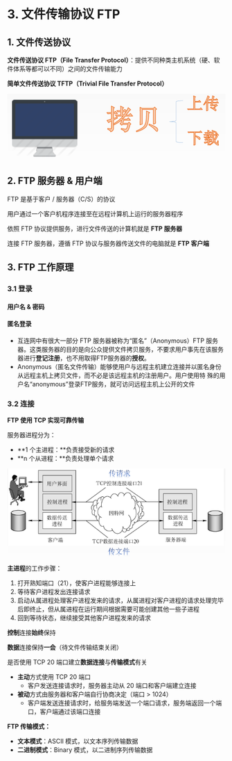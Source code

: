 # 3. 文件传输协议 FTP

## 1. 文件传送协议

**文件传送协议 FTP（File Transfer Protocol）**：提供不同种类主机系统（硬、软件体系等都可以不同）之间的文件传输能力

**简单文件传送协议 TFTP（Trivial File Transfer Protocol）**

![](../.gitbook/assets/image%20%28222%29.png)

## 2. FTP 服务器 & 用户端

FTP 是基于客户 / 服务器（C/S）的协议

用户通过一个客户机程序连接至在远程计算机上运行的服务器程序

依照 FTP 协议提供服务，进行文件传送的计算机就是 **FTP 服务器**

连接 FTP 服务器，遵循 FTP 协议与服务器传送文件的电脑就是 **FTP 客户端**

## 3. FTP 工作原理

### 3.1 登录

#### 用户名 & 密码

#### 匿名登录

* 互连网中有很大一部分 FTP 服务器被称为“匿名”（Anonymous）FTP 服务器。这类服务器的目的是向公众提供文件拷贝服务，不要求用户事先在该服务器进行**登记注册**，也不用取得FTP服务器的**授权**。 
* Anonymous（匿名文件传输）能够使用户与远程主机建立连接并以匿名身份从远程主机上拷贝文件，而不必是该远程主机的注册用户。用户使用特 殊的用户名“anonymous”登录FTP服务，就可访问远程主机上公开的文件

### 3.2 连接

**FTP 使用 TCP 实现可靠传输**

服务器进程分为：

* **1 个主进程：**负责接受新的请求
* **n 个从进程：**负责处理单个请求

![](../.gitbook/assets/image%20%28221%29.png)

**主进程**的工作步骤：

1. 打开熟知端口（21），使客户进程能够连接上
2. 等待客户进程发出连接请求
3. 启动从属进程处理客户进程发来的请求，从属进程对客户进程的请求处理完毕后即终止，但从属进程在运行期间根据需要可能创建其他一些子进程
4. 回到等待状态，继续接受其他客户进程发来的请求

**控制**连接**始终**保持

**数据**连接保持**一会**（待文件传输结束关闭）

是否使用 TCP 20 端口建立**数据连接**与**传输模式**有关

* **主动**方式使用 TCP 20 端口
  * 客户发送连接请求时，服务器主动从 20 端口和客户端建立连接
* **被动**方式由服务器和客户端自行协商决定（端口 &gt; 1024）
  * 客户端发送连接请求时，给服务端发送一个端口请求，服务端返回一个端口，客户端通过该端口连接

**FTP 传输模式：**

* **文本模式**：ASCII 模式，以文本序列传输数据
* **二进制模式**：Binary 模式，以二进制序列传输数据

